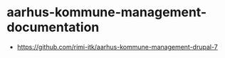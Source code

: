 # aarhus-kommune-management-documentation

* https://github.com/rimi-itk/aarhus-kommune-management-drupal-7
